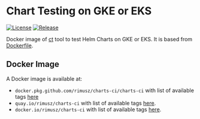# Chart Testing on GKE or EKS

[![License](https://img.shields.io/badge/License-Apache%202.0-blue.svg)](https://opensource.org/licenses/Apache-2.0)
[![Release](https://img.shields.io/github/release/rimusz/charts-ci.svg?style=flat-square)](https://github.com/rimusz/charts-ci/releases/latest)

Docker image of [ct](https://github.com/helm/chart-testing) tool to test Helm Charts on GKE or EKS.
It is based from [Dockerfile](https://github.com/helm/chart-testing/blob/master/examples/gke/Dockerfile).

## Docker Image

A Docker image is available at:
- `docker.pkg.github.com/rimusz/charts-ci/charts-ci` with list of available tags [here](https://github.com/rimusz/charts-ci/packages/420437/versions)
- `quay.io/rimusz/charts-ci` with list of available tags [here](https://quay.io/repository/rimusz/charts-ci?tab=tags).
- `docker.io/rimusz/charts-ci` with list of available tags [here](https://hub.docker.com/repository/docker/rimusz/charts-ci/tags).
